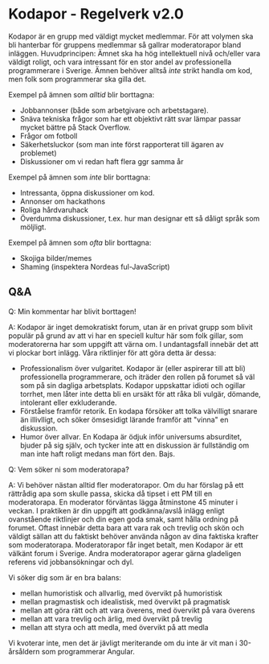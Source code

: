 # Kodapor - Regelverk v2.0

Kodapor är en grupp med väldigt mycket medlemmar. För att volymen ska bli hanterbar för gruppens medlemmar så gallrar moderatorapor bland inläggen.
Huvudprincipen: Ämnet ska ha hög intellektuell nivå och/eller vara väldigt roligt, och vara intressant för en stor andel av professionella programmerare i Sverige. Ämnen behöver alltså *inte* strikt handla om kod, men folk som programmerar ska gilla det.

Exempel på ämnen som *alltid* blir borttagna:
- Jobbannonser (både som arbetgivare och arbetstagare). 
- Snäva tekniska frågor som har ett objektivt rätt svar lämpar passar mycket bättre på Stack Overflow. 
- Frågor om fotboll
- Säkerhetsluckor (som man inte först rapporterat till ägaren av problemet)
- Diskussioner om vi redan haft flera ggr samma år

Exempel på ämnen som *inte* blir borttagna:
- Intressanta, öppna diskussioner om kod.
- Annonser om hackathons
- Roliga hårdvaruhack
- Överdumma diskussioner, t.ex. hur man designar ett så dåligt språk som möljligt.

Exempel på ämnen som *ofta* blir borttagna:
- Skojiga bilder/memes
- Shaming (inspektera Nordeas ful-JavaScript)

## Q&A

Q: Min kommentar har blivit borttagen!

A: Kodapor är inget demokratiskt forum, utan är en privat grupp som blivit populär på grund av att vi har en speciell kultur här som folk gillar, som moderatorerna har som uppgift att värna om. I undantagsfall innebär det att vi plockar bort inlägg. Våra riktlinjer för att göra detta är dessa:
* Professionalism över vulgaritet.
Kodapor är (eller aspirerar till att bli) professionella programmerare, och iträder den rollen på forumet så väl som på sin dagliga arbetsplats. Kodapor uppskattar idioti och ogillar torrhet, men låter inte detta bli en ursäkt för att råka bli vulgär, dömande, intolerant eller exkluderande.
* Förståelse framför retorik.
En kodapa försöker att tolka välvilligt snarare än illivlligt, och söker ömsesidigt lärande framför att "vinna" en diskussion.
* Humor över allvar. 
En Kodapa är ödjuk inför universums absurditet, bjuder på sig själv, och tycker inte att en diskussion är fullständig om man inte haft roligt medans man fört den. Bajs.

Q: Vem söker ni som moderatorapa?

A: Vi behöver nästan alltid fler moderatorapor. Om du har förslag på ett rättrådig apa som skulle passa, skicka då tipset i ett PM till en moderatorapa.
En moderator förväntas lägga åtminstone 45 minuter i veckan. I praktiken är din uppgift att godkänna/avslå inlägg enligt ovanstående riktlinjer och din egen goda smak, samt hålla ordning på forumet. Oftast innebär detta bara att vara rak och trevlig och skön och väldigt sällan att du faktiskt behöver använda någon av dina faktiska krafter som moderatorapa.
Moderatorapor får inget betalt, men Kodapor är ett välkänt forum i Sverige. Andra moderatorapor agerar gärna gladeligen referens vid jobbansökningar och dyl.

Vi söker dig som är en bra balans:
- mellan humoristisk och allvarlig, med övervikt på humoristisk
- mellan pragmastisk och idealistisk, med övervikt på pragmatisk
- mellan att göra rätt och att vara överens, med övervikt på vara överens
- mellan att vara trevlig och ärlig, med övervikt på trevlig
- mellan att styra och att medla, med övervikt på att medla

Vi kvoterar inte, men det är jävligt meriterande om du inte är vit man i 30-årsåldern som programmerar Angular.
